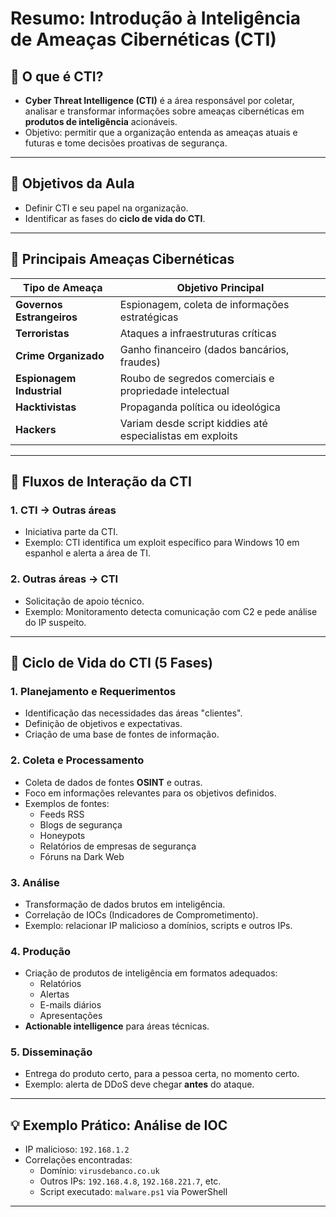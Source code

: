 
# Resumo: Introdução à Inteligência de Ameaças Cibernéticas (CTI)

## 📌 O que é CTI?
- **Cyber Threat Intelligence (CTI)** é a área responsável por coletar, analisar e transformar informações sobre ameaças cibernéticas em **produtos de inteligência** acionáveis.
- Objetivo: permitir que a organização entenda as ameaças atuais e futuras e tome decisões proativas de segurança.

---

## 🎯 Objetivos da Aula
- Definir CTI e seu papel na organização.
- Identificar as fases do **ciclo de vida do CTI**.

---

## 👥 Principais Ameaças Cibernéticas

| Tipo de Ameaça | Objetivo Principal |
|----------------|-------------------|
| **Governos Estrangeiros** | Espionagem, coleta de informações estratégicas |
| **Terroristas** | Ataques a infraestruturas críticas |
| **Crime Organizado** | Ganho financeiro (dados bancários, fraudes) |
| **Espionagem Industrial** | Roubo de segredos comerciais e propriedade intelectual |
| **Hacktivistas** | Propaganda política ou ideológica |
| **Hackers** | Variam desde script kiddies até especialistas em exploits |

---

## 🔁 Fluxos de Interação da CTI

### 1. **CTI → Outras áreas**
- Iniciativa parte da CTI.
- Exemplo: CTI identifica um exploit específico para Windows 10 em espanhol e alerta a área de TI.

### 2. **Outras áreas → CTI**
- Solicitação de apoio técnico.
- Exemplo: Monitoramento detecta comunicação com C2 e pede análise do IP suspeito.

---

## 🔄 Ciclo de Vida do CTI (5 Fases)

### 1. **Planejamento e Requerimentos**
- Identificação das necessidades das áreas "clientes".
- Definição de objetivos e expectativas.
- Criação de uma base de fontes de informação.

### 2. **Coleta e Processamento**
- Coleta de dados de fontes **OSINT** e outras.
- Foco em informações relevantes para os objetivos definidos.
- Exemplos de fontes:
  - Feeds RSS
  - Blogs de segurança
  - Honeypots
  - Relatórios de empresas de segurança
  - Fóruns na Dark Web

### 3. **Análise**
- Transformação de dados brutos em inteligência.
- Correlação de IOCs (Indicadores de Comprometimento).
- Exemplo: relacionar IP malicioso a domínios, scripts e outros IPs.

### 4. **Produção**
- Criação de produtos de inteligência em formatos adequados:
  - Relatórios
  - Alertas
  - E-mails diários
  - Apresentações
- **Actionable intelligence** para áreas técnicas.

### 5. **Disseminação**
- Entrega do produto certo, para a pessoa certa, no momento certo.
- Exemplo: alerta de DDoS deve chegar **antes** do ataque.

---

## 💡 Exemplo Prático: Análise de IOC
- IP malicioso: `192.168.1.2`
- Correlações encontradas:
  - Domínio: `virusdebanco.co.uk`
  - Outros IPs: `192.168.4.8`, `192.168.221.7`, etc.
  - Script executado: `malware.ps1` via PowerShell

---
